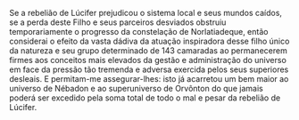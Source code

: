 ﻿Se a rebelião de Lúcifer prejudicou o sistema local e seus mundos caídos, se a perda deste Filho e seus parceiros desviados obstruiu temporariamente o progresso da constelação de Norlatiadeque, então considerai o efeito da vasta dádiva da atuação inspiradora desse filho único da natureza e seu grupo determinado de 143 camaradas ao permanecerem firmes aos conceitos mais elevados da gestão e administração do universo em face da pressão tão tremenda e adversa exercida pelos seus superiores desleais. E permitam-me assegurar-lhes: isto já acarretou um bem maior ao universo de Nébadon e ao superuniverso de Orvônton do que jamais poderá ser excedido pela soma total de todo o mal e pesar da rebelião de Lúcifer.